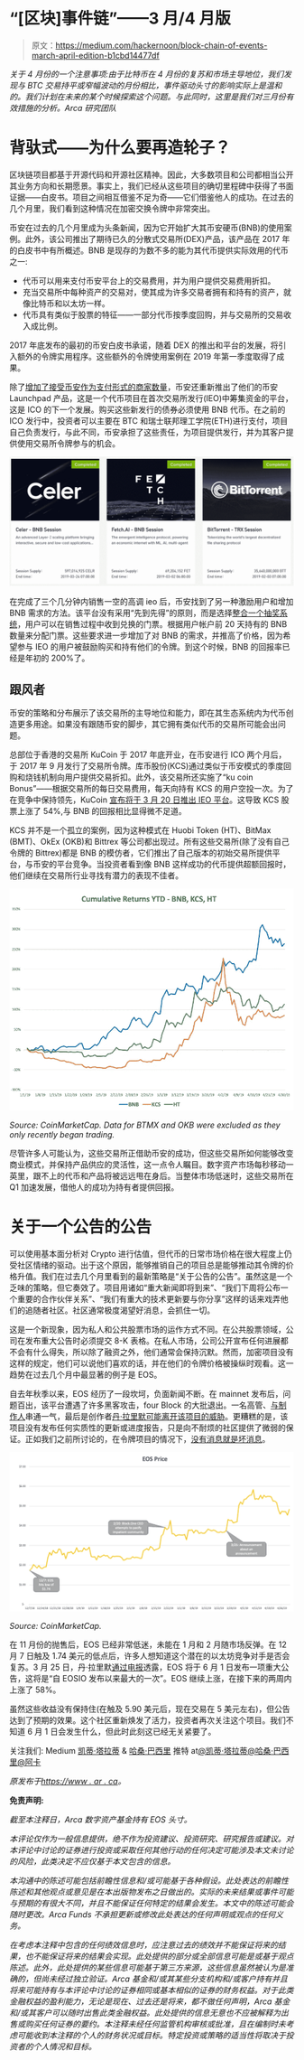 # “[区块]事件链”——3 月/4 月版

> 原文：<https://medium.com/hackernoon/block-chain-of-events-march-april-edition-b1cbd14477df>

*关于 4 月份的一个注意事项:由于比特币在 4 月份的复苏和市场主导地位，我们发现与 BTC 交易持平或窄幅波动的月份相比，事件驱动头寸的影响实际上是温和的。我们计划在未来的某个时候探索这个问题。与此同时，这里是我们对三月份有效措施的分析。Arca 研究团队*

# **背驮式——为什么要再造轮子？**

区块链项目都基于开源代码和开源社区精神。因此，大多数项目和公司都相当公开其业务方向和长期愿景。事实上，我们已经从这些项目的确切里程碑中获得了书面证据——白皮书。项目之间相互借鉴不足为奇——它们借鉴他人的成功。在过去的几个月里，我们看到这种情况在加密交换令牌中非常突出。

币安在过去的几个月里成为头条新闻，因为它开始扩大其币安硬币(BNB)的使用案例。此外，该公司推出了期待已久的分散式交易所(DEX)产品，该产品在 2017 年的白皮书中有所概述。BNB 是现存的为数不多的能为其代币提供实际效用的代币之一:

*   代币可以用来支付币安平台上的交易费用，并为用户提供交易费用折扣。
*   充当交易所中每种资产的交易对，使其成为许多交易者拥有和持有的资产，就像比特币和以太坊一样。
*   代币具有类似于股票的特征——一部分代币按季度回购，并与交易所的交易收入成比例。

2017 年底发布的最初的币安白皮书承诺，随着 DEX 的推出和平台的发展，将引入额外的令牌实用程序。这些额外的令牌使用案例在 2019 年第一季度取得了成果。

除了[增加了接受币安作为支付形式的商家数量](https://www.binance.com/en/use-bnb)，币安还重新推出了他们的币安 Launchpad 产品，这是一个代币项目在首次交易所发行(IEO)中筹集资金的平台，这是 ICO 的下一个发展。购买这些新发行的债券必须使用 BNB 代币。在之前的 ICO 发行中，投资者可以主要在 BTC 和瑞士联邦理工学院(ETH)进行支付，项目自己负责发行，与此不同，币安承担了这些责任，为项目提供发行，并为其客户提供使用交易所令牌参与的机会。

![](img/87422f6bd0ec49307e1696d62b30a07b.png)

在完成了三个几分钟内销售一空的高调 ieo 后，币安找到了另一种激励用户和增加 BNB 需求的方法。该平台没有采用“先到先得”的原则，而是选择[整合一个抽奖系统](https://www.binance.com/en/blog/316491046311071744/Update-to-the-Binance-Launchpad-Token-Sale-Format)，用户可以在销售过程中收到兑换的门票。根据用户帐户前 20 天持有的 BNB 数量来分配门票。这些要求进一步增加了对 BNB 的需求，并推高了价格，因为希望参与 IEO 的用户被鼓励购买和持有他们的令牌。到这个时候，BNB 的回报率已经是年初的 200%了。

## **跟风者**

币安的策略和分布展示了该交易所的主导地位和能力，即在其生态系统内为代币创造更多用途。如果没有跟随币安的脚步，其它拥有类似代币的交易所可能会出问题。

总部位于香港的交易所 KuCoin 于 2017 年底开业，在币安进行 ICO 两个月后，于 2017 年 9 月发行了交易所令牌。库币股份(KCS)通过类似于币安模式的季度回购和烧钱机制向用户提供交易折扣。此外，该交易所还实施了“ku coin Bonus”——根据交易所的每日交易费用，每天向持有 KCS 的用户空投一次。为了在竞争中保持领先，KuCoin [宣布将于 3 月 20 日推出 IEO 平台](https://www.kucoin.com/news/en-introducing-kucoin-spotlight)。这导致 KCS 股票上涨了 54%,与 BNB 的回报相比显得微不足道。

KCS 并不是一个孤立的案例，因为这种模式在 Huobi Token (HT)、BitMax (BMT)、OkEx (OKB)和 Bittrex 等公司都出现过。所有这些交易所(除了没有自己令牌的 Bittrex)都是 BNB 的模仿者，它们推出了自己版本的初始交易所提供平台，与币安的平台竞争。当投资者看到像 BNB 这样成功的代币提供超额回报时，他们继续在交易所行业寻找有潜力的表现不佳者。

![](img/d59519e453e248e721d93e5ef46db778.png)

*Source: CoinMarketCap. Data for BTMX and OKB were excluded as they only recently began trading.*

尽管许多人可能认为，这些交易所正借助币安的成功，但这些交易所如何能够改变商业模式，并保持产品供应的灵活性，这一点令人瞩目。数字资产市场每秒移动一英里，跟不上的代币和产品将被远远甩在身后。当整体市场低迷时，这些交易所在 Q1 加速发展，借他人的成功为持有者提供回报。

# **关于一个公告的公告**

可以使用基本面分析对 Crypto 进行估值，但代币的日常市场价格在很大程度上仍受社区情绪的驱动。出于这个原因，能够推销自己的项目总是能够推动其令牌的价格升值。我们在过去几个月里看到的最新策略是“关于公告的公告”。虽然这是一个乏味的策略，但它奏效了。项目用诸如“重大新闻即将到来”、“我们下周将公布一个重要的合作伙伴关系”、“我们有重大的技术更新要与你分享”这样的话来戏弄他们的追随者社区。社区通常极度渴望好消息，会抓住一切。

这是一个新现象，因为私人和公共股票市场的运作方式不同。在公共股票领域，公司在发布重大公告时必须提交 8-K 表格。在私人市场，公司公开宣布任何进展都不会有什么得失，所以除了融资之外，他们通常会保持沉默。然而，加密项目没有这样的规定，他们可以说他们喜欢的话，并在他们的令牌价格被操纵时观看。这一趋势在过去几个月中最显著的例子是 EOS。

自去年秋季以来，EOS 经历了一段坎坷，负面新闻不断。在 mainnet 发布后，问题百出，该平台遭遇了许多黑客攻击，four Block 的大批退出。一名高管、[与制作人](https://www.trustnodes.com/2018/09/29/rampant-collusion-in-eos-exposed-by-huobi-leak)串通一气，最后是创作者[丹·拉里默可能离开该项目的威胁](https://cryptovest.com/news/dan-larimer-hints-at-new-project-suspected-of-leaving-eos/)。更糟糕的是，该项目没有发布任何实质性的更新或进度报告，只是向不耐烦的社区提供了微弱的保证。正如我们之前所讨论的，在令牌项目的情况下，[没有消息就是坏消息](https://www.ar.ca/blog/block-chain-of-events-january-edition)。

![](img/0f3b98019e52f8aa27058d6001370eef.png)

*Source: CoinMarketCap.*

在 11 月份的抛售后，EOS 已经非常低迷，未能在 1 月和 2 月随市场反弹。在 12 月 7 日触及 1.74 美元的低点后，许多人想知道这个潜在的以太坊竞争对手是否会复苏。3 月 25 日，丹·拉里默[通过电报](https://www.investinblockchain.com/eos-founder-hints-biggest-announcement-coming/)透露，EOS 将于 6 月 1 日发布一项重大公告，这将是“自 EOSIO 发布以来最大的一次”。EOS 继续上涨，在接下来的两周内上涨了 58%。

虽然这些收益没有保持住(在触及 5.90 美元后，现在交易在 5 美元左右)，但公告达到了预期的效果。这个社区重新焕发了活力，投资者再次关注这个项目。我们不知道 6 月 1 日会发生什么，但此时此刻这已经无关紧要了。

关注我们:
Medium [凯蒂·塔拉蒂](/@katietalati) & [哈桑·巴西里](/@hassanbassiri)
推特 at[@凯蒂·塔拉蒂](http://twitter.com/KatieTalati)[@哈桑·巴西里](http://twitter.com/HassanBassiri)[@阿卡](http://twitter.com/Arca)

*原发布于*[*https://www . ar . ca*](https://www.ar.ca/blog/block-chain-of-events-april-edition)*。*

**免责声明:**

*截至本注释日，Arca 数字资产基金持有 EOS 头寸。*

*本评论仅作为一般信息提供，绝不作为投资建议、投资研究、研究报告或建议。对本评论中讨论的证券进行投资或采取任何其他行动的任何决定可能涉及本文未讨论的风险，此类决定不应仅基于本文包含的信息。*

*本沟通中的陈述可能包括前瞻性信息和/或可能基于各种假设。此处表达的前瞻性陈述和其他观点或意见是在本出版物发布之日做出的。实际的未来结果或事件可能与预期的有很大不同，并且不能保证任何特定的结果会发生。本文中的陈述可能会随时更改。Arca Funds 不承担更新或修改此处表达的任何声明或观点的任何义务。*

*在考虑本注释中包含的任何绩效信息时，应注意过去的绩效并不能保证将来的结果，也不能保证将来的结果会实现。此处提供的部分或全部信息可能是或基于观点陈述。此外，此处提供的某些信息可能基于第三方来源，这些信息虽然被认为是准确的，但尚未经过独立验证。Arca 基金和/或其某些分支机构和/或客户持有并且将来可能持有与本评论中讨论的证券相同或基本相似的证券的财务权益。对于此类金融权益的盈利能力，无论是现在、过去还是将来，都不做任何声明，Arca 基金和/或其客户可以随时出售此类金融权益。此处提供的信息无意也不应被解释为出售或购买任何证券的要约。本注释未经任何监管机构审核或批准，且在编制时未考虑可能收到本注释的个人的财务状况或目标。特定投资或策略的适当性将取决于投资者的个人情况和目标。*